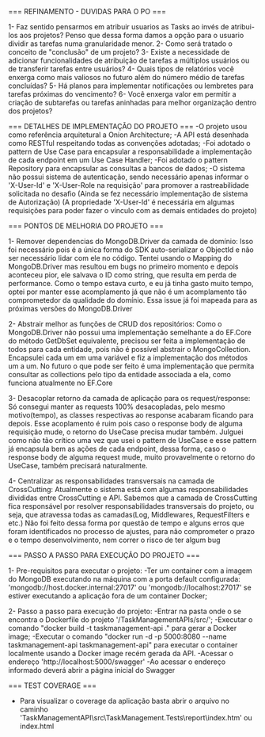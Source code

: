 === REFINAMENTO - DUVIDAS PARA O PO ===

1- Faz sentido pensarmos em atribuir usuarios as Tasks ao invés de atribui-los aos projetos? Penso que dessa forma damos a opção para o usuario dividir as tarefas numa granularidade menor.
2- Como será tratado o conceito de "conclusão" de um projeto?
3- Existe a necessidade de adicionar funcionalidades de atribuição de tarefas a múltiplos usuários ou de transferir tarefas entre usuários?
4- Quais tipos de relatórios você enxerga como mais valiosos no futuro além do número médio de tarefas concluídas?
5- Há planos para implementar notificações ou lembretes para tarefas próximas do vencimento?
6- Você enxerga valor em permitir a criação de subtarefas ou tarefas aninhadas para melhor organização dentro dos projetos?

=== DETALHES DE IMPLEMENTAÇÃO DO PROJETO ===
-O projeto usou como referência arquitetural a Onion Architecture;
-A API está desenhada como RESTful respeitando todas as convenções adotadas;
-Foi adotado o pattern de Use Case para encapsular a responsabilidade a implementação de cada endpoint em um Use Case Handler;
-Foi adotado o pattern Repository para encapsular as consultas a bancos de dados;
-O sistema não possui sistema de autenticação, sendo necessário apenas informar o 'X-User-Id' e 'X-User-Role na requisição' para promover a rastreabilidade solicitada no desafio
    (Ainda se fez necessário implementação de sistema de Autorização)
    (A propriedade 'X-User-Id' é necessária em algumas requisições para poder fazer o vínculo com as demais entidades do projeto)

=== PONTOS DE MELHORIA DO PROJETO ===

1- Remover dependencias do MongoDB.Driver da camada de domínio:
    Isso foi necessário pois é a única forma do SDK auto-serializar o ObjectId e não ser necessário lidar com ele no código.
    Tentei usando o Mapping do MongoDB.Driver mas resultou em bugs no primeiro momento e depois aconteceu pior, ele salvava o ID como string, que resulta em perda de performance.
    Como o tempo estava curto, e eu já tinha gasto muito tempo, optei por manter esse acomplamento já que não é um acomplamento tão comprometedor da qualidade do domínio.
    Essa issue já foi mapeada para as próximas versões do MongoDB.Driver

2- Abstrair melhor as funções de CRUD dos repositórios:
    Como o MongoDB.Driver não possui uma implementação semelhante a do EF.Core do método GetDbSet<T> equivalente, precisou ser feita a implementação de todos para cada entidade, pois não é possível abstrair o MongoCollection.
    Encapsulei cada um em uma variável e fiz a implementação dos métodos um a um.
    No futuro o que pode ser feito é uma implementação que permita consultar as collections pelo tipo da entidade associada a ela, como funciona atualmente no EF.Core

3- Desacoplar retorno da camada de aplicação para os request/response:
    Só consegui manter as requests 100% desacopladas, pelo mesmo motivo(tempo), as classes respectivas ao response acabaram ficando para depois.
    Esse acoplamento é ruim pois caso o response body de alguma requisição mude, o retorno do UseCase precisa mudar também.
    Julguei como não tão crítico uma vez que usei o pattern de UseCase e esse pattern já encapsula bem as ações de cada endpoint, dessa forma, caso o response body de alguma request mude, muito provavelmente o retorno do UseCase, também precisará naturalmente.

4- Centralizar as responsabilidades transversais na camada de CrossCutting:
    Atualmente o sistema está com algumas responsabilidades divididas entre CrossCutting e API.
    Sabemos que a camada de CrossCutting fica responsável por resolver responsabilidades transversais do projeto, ou seja, que atravessa todas as camadas(Log, Middlewares, RequestFilters e etc.)
    Não foi feito dessa forma por questão de tempo e alguns erros que foram identificados no processo de ajustes, para não comprometer o prazo e o tempo desenvolvimento, nem correr o risco de ter algum bug

=== PASSO A PASSO PARA EXECUÇÃO DO PROJETO ===

1- Pre-requisitos para executar o projeto:
-Ter um container com a imagem do MongoDB executando na máquina com a porta default configurada: 'mongodb://host.docker.internal:27017' ou 'mongodb://localhost:27017' se estiver executando a aplicação fora de um container Docker;

2- Passo a passo para execução do projeto:
-Entrar na pasta onde o se encontra o Dockerfile do projeto '/TaskManagementAPIs/src/';
-Executar o comando "docker build -t taskmanagement-api ." para gerar a Docker image;
-Executar o comando "docker run -d -p 5000:8080 --name taskmanagement-api taskmanagement-api" para executar o container localmente usando a Docker image recém gerada da API.
-Acessar o endereço 'http://localhost:5000/swagger'
-Ao acessar o endereço informado deverá abrir a página inicial do Swagger

=== TEST COVERAGE ===

- Para visualizar o coverage da aplicação basta abrir o arquivo no caminho 'TaskManagementAPI\src\TaskManagement.Tests\report\index.htm' ou index.html